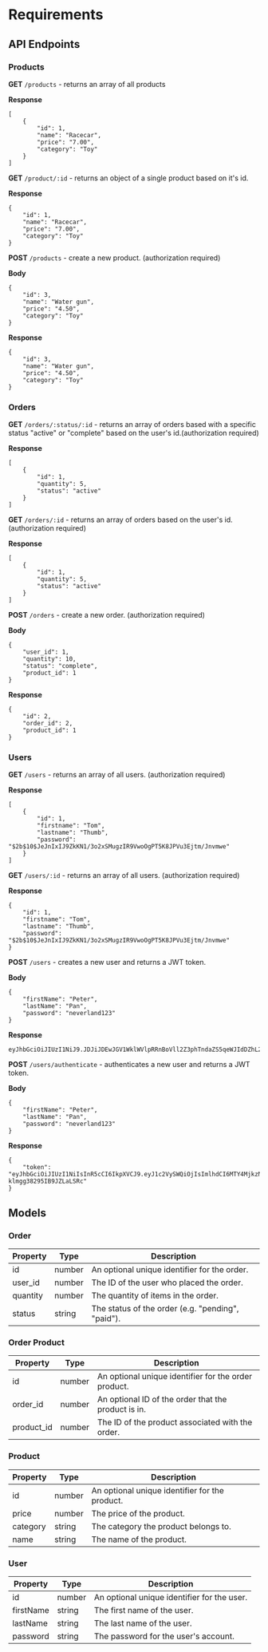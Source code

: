 # Requirements

## API Endpoints

### Products

**GET** `/products` - returns an array of all products

**Response**

```
[
    {
        "id": 1,
        "name": "Racecar",
        "price": "7.00",
        "category": "Toy"
    }
]
```

**GET** `/product/:id` - returns an object of a single product based on it's id.

**Response**

```
{
    "id": 1,
    "name": "Racecar",
    "price": "7.00",
    "category": "Toy"
}
```

**POST** `/products` - create a new product. (authorization required)

**Body**

```
{
    "id": 3,
    "name": "Water gun",
    "price": "4.50",
    "category": "Toy"
}
```

**Response**

```
{
    "id": 3,
    "name": "Water gun",
    "price": "4.50",
    "category": "Toy"
}
```

### Orders

**GET** `/orders/:status/:id` - returns an array of orders based with a specific status "active" or "complete" based on the user's id.(authorization required)

**Response**

```
[
    {
        "id": 1,
        "quantity": 5,
        "status": "active"
    }
]
```

**GET** `/orders/:id` - returns an array of orders based on the user's id. (authorization required)

**Response**

```
[
    {
        "id": 1,
        "quantity": 5,
        "status": "active"
    }
]
```

**POST** `/orders` - create a new order. (authorization required)

**Body**

```
{
    "user_id": 1,
    "quantity": 10,
    "status": "complete",
    "product_id": 1
}
```

**Response**

```
{
    "id": 2,
    "order_id": 2,
    "product_id": 1
}
```

### Users

**GET** `/users` - returns an array of all users. (authorization required)

**Response**

```
[
    {
        "id": 1,
        "firstname": "Tom",
        "lastname": "Thumb",
        "password": "$2b$10$JeJnIxIJ9ZkKN1/3o2xSMugzIR9VwoOgPT5K8JPVu3Ejtm/Jnvmwe"
    }
]
```

**GET** `/users/:id` - returns an array of all users. (authorization required)

**Response**

```
{
    "id": 1,
    "firstname": "Tom",
    "lastname": "Thumb",
    "password": "$2b$10$JeJnIxIJ9ZkKN1/3o2xSMugzIR9VwoOgPT5K8JPVu3Ejtm/Jnvmwe"
}
```

**POST** `/users` - creates a new user and returns a JWT token.

**Body**

```
{
    "firstName": "Peter",
    "lastName": "Pan",
    "password": "neverland123"
}
```

**Response**

```
eyJhbGciOiJIUzI1NiJ9.JDJiJDEwJGV1WklWVlpRRnBoVll2Z3phTndaZS5qeWJIdDZhL2ZINi9pMkhtVFdIcXFlSW85U3ZLeEgy.ROvd_fcMQP7scg4iSC_2hRh8yc0w3FWh1qtaQCkbvnA
```

**POST** `/users/authenticate` - authenticates a new user and returns a JWT token.

**Body**

```
{
    "firstName": "Peter",
    "lastName": "Pan",
    "password": "neverland123"
}
```

**Response**

```
{
    "token": "eyJhbGciOiJIUzI1NiIsInR5cCI6IkpXVCJ9.eyJ1c2VySWQiOjIsImlhdCI6MTY4MjkzNjE2MCwiZXhwIjoxNjgyOTM5NzYwfQ.FbQbYgCH9MLn9fXpaaRGV-klmgg38295IB9JZLaLSRc"
}
```

## Models

### Order

| Property | Type   | Description                                       |
| -------- | ------ | ------------------------------------------------- |
| id       | number | An optional unique identifier for the order.      |
| user_id  | number | The ID of the user who placed the order.          |
| quantity | number | The quantity of items in the order.               |
| status   | string | The status of the order (e.g. "pending", "paid"). |

### Order Product

| Property   | Type   | Description                                          |
| ---------- | ------ | ---------------------------------------------------- |
| id         | number | An optional unique identifier for the order product. |
| order_id   | number | An optional ID of the order that the product is in.  |
| product_id | number | The ID of the product associated with the order.     |

### Product

| Property | Type   | Description                                    |
| -------- | ------ | ---------------------------------------------- |
| id       | number | An optional unique identifier for the product. |
| price    | number | The price of the product.                      |
| category | string | The category the product belongs to.           |
| name     | string | The name of the product.                       |

### User

| Property  | Type   | Description                                 |
| --------- | ------ | ------------------------------------------- |
| id        | number | An optional unique identifier for the user. |
| firstName | string | The first name of the user.                 |
| lastName  | string | The last name of the user.                  |
| password  | string | The password for the user's account.        |
